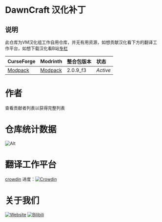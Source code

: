 # DawnCraft 汉化补丁

## 说明
此仓库为VM汉化组工作自用仓库，并无有用资源，如想贡献汉化看下方的翻译工作平台，如想下载汉化看B站[专栏](https://www.bilibili.com/read/cv22580986)

CurseForge|Modrinth|整合包版本|状态
:-|:-|:-|:-
[Modpack](https://www.curseforge.com/minecraft/modpacks/dawn-craft)|[Modpack]()|2.0.9_f3|*Active*|
# 作者
查看贡献者列表以获得完整列表

# 仓库统计数据
  ![Alt](https://repobeats.axiom.co/api/embed/d3dd1ee16c00c1cf444f82b6af13ca25e7036101.svg "Repobeats analytics image")

# 翻译工作平台  
  [crowdin](https://crowdin.com/project/dawncraft-chinese-patch-pack)
  进度：[![Crowdin](https://badges.crowdin.net/dawncraft-chinese-patch-pack/localized.svg)](https://crowdin.com/project/dawncraft-chinese-patch-pack)
# 关于我们
  [![Website](https://shields.io/website?up_message=vmct-cn.top&url=https://beta.vmct-cn.top/modpacks/dawn&label=Website)](https://beta.vmct-cn.top/modpacks/dawn)
  [![Bilibili](https://shields.io/website?up_message=Space&url=https://space.bilibili.com/2085089798/&label=Bilibili)](https://space.bilibili.com/2085089798/)
  
<!--
  仓库统计数据等都需要自己填写，只是个模板而已，不会写那么细。
  仓库统计数据的表格来这里获取https://repobeats.axiom.co/ 然后将链接填写至空格当中
-->
